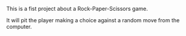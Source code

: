 This is a fist project about a Rock-Paper-Scissors game.

It will pit the player making a choice against a random move from the computer.



